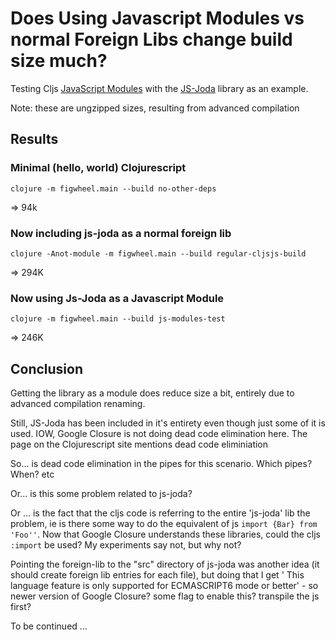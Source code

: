 # Does Using Javascript Modules vs normal Foreign Libs change build size much?

Testing Cljs [JavaScript Modules](https://clojurescript.org/guides/javascript-modules) with 
the [JS-Joda](https://github.com/js-joda/js-joda) library as an example.

Note: these are ungzipped sizes, resulting from advanced compilation

## Results

### Minimal  (hello, world) Clojurescript

`clojure -m figwheel.main --build no-other-deps`

=> 94k

### Now including js-joda as a normal foreign lib

`clojure -Anot-module -m figwheel.main --build regular-cljsjs-build`

=> 294K

### Now using Js-Joda as a Javascript Module 

`clojure -m figwheel.main --build js-modules-test`

=> 246K

## Conclusion

Getting the library as a module does reduce size a bit, entirely due to advanced compilation
renaming. 

Still, JS-Joda has been included in it's entirety even though just some of it is used. IOW, Google 
Closure is not doing dead code elimination here. The page on the Clojurescript site mentions dead code
eliminiation
 
So... is dead code elimination in the pipes for this scenario. Which pipes? When? etc

Or... is this some problem related to js-joda?

Or ... is the fact that the cljs code is referring to the entire 'js-joda' lib the problem,
ie is there some way to do the equivalent of js `import {Bar} from 'Foo''`. Now that Google Closure
understands these libraries, could the cljs `:import` be used? My experiments say not, but why not?

Pointing the foreign-lib to the "src" directory of js-joda was another idea (it should create
foreign lib entries for each file), but doing that 
I get ' This language feature is only supported for ECMASCRIPT6 mode or better' - so newer version 
of Google Closure? some flag to enable this? transpile the js first?

To be continued ...